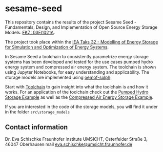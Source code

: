 # sesame-seed

This repository contains the results of the project Sesame Seed - Fundamentals, Design, and Implementation of Open Source Energy Storage Models. [FKZ: 03EI1021A](https://www.enargus.de/pub/bscw.cgi/?op=enargus.eps2&q=%2201205448%22&v=10&id=1371576).

The project took place within the [IEA Taks 32 - Modelling of Energy Storage for Simulation and Optimization of Energy Systems](https://iea-es.org/task-32/).

In Sesame Seed a toolchain to consistently parametrize energy storage systems has been developed and tested for the use cases pumped hydro energy system and compressed air energy system. The toolchain is shown using Jupyter Notebooks, for easy understanding and applicability. The storage models are implemented using [oemof-solph](https://github.com/oemof/oemof-solph).

Start with [Toolchain](Toolchain.md) to gain insight into what the toolchain is and how it works. For an application of the toolchain check out the [Pumped Hydro Storage Example](toolchain_with_phs_example.ipynb) as well as the [Compressed Air Energy Storage Example](toolchain_with_caes_example.ipynb).

If you are interested in the code of the storage models, you will find it under in the folder `src\storage_models`


## Contact information

Dr. Eva Schischke 
Fraunhofer Institute UMSICHT, Osterfelder Straße 3, 46047 Oberhausen
mail eva.schischke@umsicht.fraunhofer.de